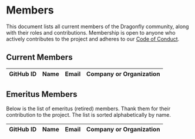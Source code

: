 # Members

This document lists all current members of the Dragonfly community, along with their roles and contributions. Membership is open to anyone who actively contributes to the project and adheres to our [Code of Conduct](CODE_OF_CONDUCT.md).

<!-- markdownlint-disable -->

## Current Members

| GitHub ID | Name  | Email | Company or Organization |
| :-------: | :---: | :---: | :---------------------: |

## Emeritus Members

Below is the list of emeritus (retired) members. Thank them for their contribution to the project. The list is sorted alphabetically by name.

| GitHub ID | Name  | Email | Company or Organization |
| :-------: | :---: | :---: | :---------------------: |

